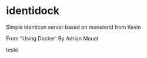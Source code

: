identidock
==========
Simple identicon server based on monsterid from Kevin

From "Using Docker' By Adrian Mouat

teste
